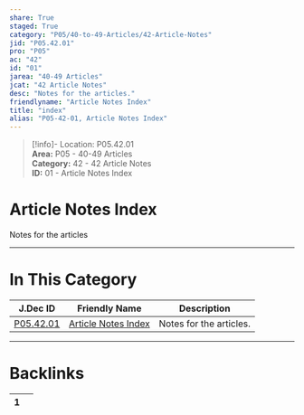 ```yaml
---  
share: True  
staged: True  
category: "P05/40-to-49-Articles/42-Article-Notes"  
jid: "P05.42.01"  
pro: "P05"  
ac: "42"  
id: "01"  
jarea: "40-49 Articles"  
jcat: "42 Article Notes"  
desc: "Notes for the articles."  
friendlyname: "Article Notes Index"  
title: "index"  
alias: "P05-42-01, Article Notes Index"  
---  
```

>[!info]- Location: P05.42.01  
>**Area:** P05 - 40-49 Articles  
>**Category:** 42 - 42 Article Notes  
>**ID:** 01 - Article Notes Index  
  
# Article Notes Index  
  
Notes for the articles  
   
  
  
---  
# In This Category  
  
| J.Dec ID                                                                              | Friendly Name                                                                                   | Description             |  
| ------------------------------------------------------------------------------------- | ----------------------------------------------------------------------------------------------- | ----------------------- |  
| [P05.42.01](index.md) | [Article Notes Index](index.md) | Notes for the articles. |  
  
  
---  
# Backlinks  
<div><table class="dataview table-view-table"><thead class="table-view-thead"><tr class="table-view-tr-header"><th class="table-view-th"><span></span><span class="dataview small-text">1</span></th><th class="table-view-th"><span></span></th></tr></thead><tbody class="table-view-tbody"></tbody></table></div>